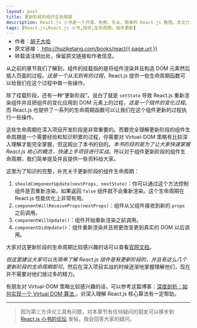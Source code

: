 ```yaml
---
layout: post
title: 更新阶段的组件生命周期
description: React.js 小书是一个开源、免费、专业、简单的 React.js 教程。本文介绍组件的更新，本质上是 setState 导致 React.js 重新渲染组件并把组件的变化应用到 DOM 元素上的过程。
tags: [React.js,React.js 小书,组件,生命周期，组件更新]
---
```


<ul style='font-size: 14px; margin-top: -10px;'>
  <li>
    作者：<a href="https://www.zhihu.com/people/hu-zi-da-ha" target="_blank">胡子大哈</a>
  </li>
  <li>
    原文链接：<a href="http://huziketang.com/books/react{{ page.url }}"> http://huziketang.com/books/react{{ page.url }} </a>
  </li>
  <li>转载请注明出处，保留原文链接和作者信息。</li>
</ul>

从之前的章节我们了解到，组件的挂载指的是将组件渲染并且构造 DOM 元素然后插入页面的过程。*这是一个从无到有的过程*，React.js 提供一些生命周期函数可以给我们在这个过程中做一些操作。

除了挂载阶段，还有一种“更新阶段”。说白了就是 `setState` 导致 React.js 重新渲染组件并且把组件的变化应用到 DOM 元素上的过程，*这是一个组件的变化过程*。而 React.js 也提供了一系列的生命周期函数可以让我们在这个组件更新的过程执行一些操作。

这些生命周期在深入项目开发阶段是非常重要的。而要完全理解更新阶段的组件生命周期是一个需要经验和知识积累的过程，你需要对 Virtual-DOM 策略有比较深入理解才能完全掌握，但这超出了本书的目的。*本书的目的是为了让大家快速掌握 React.js 核心的概念，快速上手项目进行实战*。所以对于组件更新阶段的组件生命周期，我们简单提及并且提供一些资料给大家。

这里为了知识的完整，补充关于更新阶段的组件生命周期：

1. `shouldComponentUpdate(nextProps, nextState)`：你可以通过这个方法控制组件是否重新渲染。如果返回 `false` 组件就不会重新渲染。这个生命周期在  React.js 性能优化上非常有用。
2. `componentWillReceiveProps(nextProps)`：组件从父组件接收到新的 `props` 之前调用。
3. `componentWillUpdate()`：组件开始重新渲染之前调用。
4. `componentDidUpdate()`：组件重新渲染并且把更改变更到真实的 DOM 以后调用。

大家对这更新阶段的生命周期比较感兴趣的话可以查看[官网文档](https://facebook.github.io/react/docs/react-component.html)。

*但这里建议大家可以先简单了解 React.js 组件是有更新阶段的，并且有这么几个更新阶段的生命周期即可*。然后在深入项目实战的时候逐渐地掌握理解他们，现在并不需要对他们放过多的精力。

有朋友对 Virtual-DOM 策略比较感兴趣的话，可以参考这篇博客：[深度剖析：如何实现一个 Virtual DOM 算法 ](https://github.com/livoras/blog/issues/13) 。对深入理解 React.js 核心算法有一定帮助。

* * *

> 因为第三方评论工具有问题，对本章节有任何疑问的朋友可以移步到 <a target="_blank" href="http://scriptoj.huziketang.com/category/4/react-js-小书交流区">React.js 小书的论坛</a> 发帖，我会回答大家的疑问。
